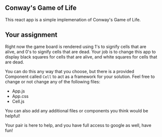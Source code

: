 Conway's Game of Life
---

This react app is a simple implemenation of Conway's Game of Life.

Your assignment
---

Right now the game board is rendered using 1's to signify cells that are alive,
and 0's to signify cells that are dead. Your job is to change this app to
display black squares for cells that are alive, and white squares for cells that
are dead.

You can do this any way that you choose, but there is a provided Component
called `Cell` to act as a framework for your solution.  Feel free to change or
not change any of the following files:

- App.js
- App.css
- Cell.js

You can also add any additional files or components you think would be helpful!

Your pair is here to help, and you have full access to google as well, have fun!
